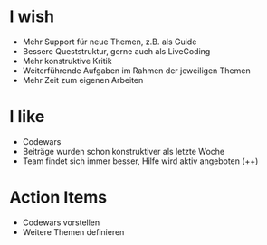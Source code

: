 # I wish

* Mehr Support für neue Themen, z.B. als Guide
* Bessere Queststruktur, gerne auch als LiveCoding
* Mehr konstruktive Kritik
* Weiterführende Aufgaben im Rahmen der jeweiligen Themen
* Mehr Zeit zum eigenen Arbeiten 

# I like

* Codewars
* Beiträge wurden schon konstruktiver als letzte Woche
* Team findet sich immer besser, Hilfe wird aktiv angeboten (++)

# Action Items

* Codewars vorstellen
* Weitere Themen definieren
